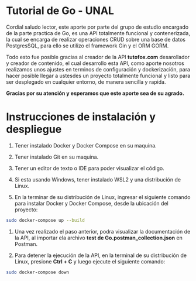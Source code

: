 # Tutorial de Go - UNAL

Cordial saludo lector, este aporte por parte del grupo de estudio encargado de la parte practica de Go, es una API totalmente funcional y contenerizada, la cual se encarga de realizar operaciones CRUD sobre una base de datos PostgresSQL, para ello se utilizo el framework Gin y el ORM GORM.

Todo esto fue posible gracias al creador de la API **tutofox.com** desarollador y creador de contenido, el cual desarrollo esta API, como aporte nosotros realizamos unos ajustes en terminos de configuración y dockerización, para hacer posible llegar a ustesdes un proyecto totalmente funcional y listo para ser desplegado en cualquier entorno, de manera sencilla y rapida.

**Gracias por su atención y esperamos que este aporte sea de su agrado.**

# Instrucciones de instalación y despliegue

1. Tener instalado Docker y Docker Compose en su maquina.
   
2. Tener instalado Git en su maquina.
   
3. Tener un editor de texto o IDE para poder visualizar el código.
   
4. Si esta usando Windows, tener instalado WSL2 y una distribución de Linux.
   
5. En la terminar de su distribución de Linux, ingresar el siguiente comando para instalar Docker y Docker Compose, desde la ubicación del proyecto:
```bash
sudo docker-compose up --build
```
1. Una vez realizado el paso anterior, podra visualizar la documentación de la API, al importar ela archivo **test de Go.postman_collection.json** en Postman.
   
2. Para detener la ejecución de la API, en la terminal de su distribución de Linux, presione **Ctrl + C** y luego ejecute el siguiente comando:
```bash
sudo docker-compose down
```